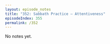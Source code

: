 ```yaml
---
layout: episode_notes
title: "352: Sabbath Practice — Attentiveness"
episodeIndex: 355
permalink: /352
---
```

No notes yet.
